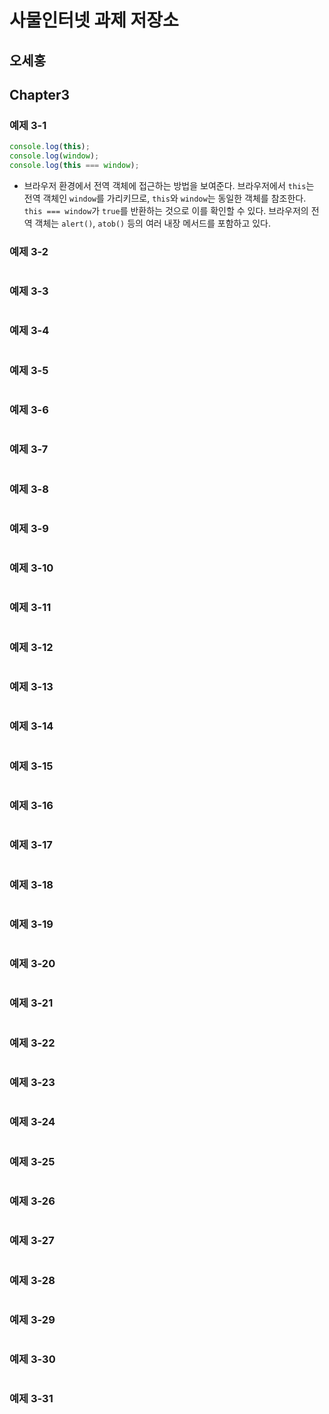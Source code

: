 # 사물인터넷 과제 저장소
## 오세홍

## Chapter3
### 예제 3-1
```javascript
console.log(this);
console.log(window);
console.log(this === window);
```
- 브라우저 환경에서 전역 객체에 접근하는 방법을 보여준다. 브라우저에서 `this`는 전역 객체인 `window`를 가리키므로, `this`와 `window`는 동일한 객체를 참조한다. `this === window`가 `true`를 반환하는 것으로 이를 확인할 수 있다. 브라우저의 전역 객체는 `alert()`, `atob()` 등의 여러 내장 메서드를 포함하고 있다.

### 예제 3-2
```javascript

```

### 예제 3-3
```javascript

```

### 예제 3-4
```javascript

```

### 예제 3-5
```javascript

```

### 예제 3-6
```javascript

```

### 예제 3-7
```javascript

```

### 예제 3-8
```javascript

```

### 예제 3-9
```javascript

```

### 예제 3-10
```javascript

```

### 예제 3-11
```javascript

```

### 예제 3-12
```javascript

```

### 예제 3-13
```javascript

```

### 예제 3-14
```javascript

```

### 예제 3-15
```javascript

```

### 예제 3-16
```javascript

```

### 예제 3-17
```javascript

```

### 예제 3-18
```javascript

```

### 예제 3-19
```javascript

```

### 예제 3-20
```javascript

```

### 예제 3-21
```javascript

```

### 예제 3-22
```javascript

```

### 예제 3-23
```javascript

```

### 예제 3-24
```javascript

```

### 예제 3-25
```javascript

```

### 예제 3-26
```javascript

```

### 예제 3-27
```javascript

```

### 예제 3-28
```javascript

```

### 예제 3-29
```javascript

```

### 예제 3-30
```javascript

```

### 예제 3-31
```javascript

```
